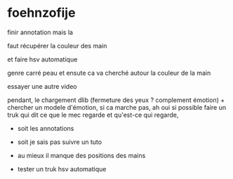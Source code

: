# foehnzofije

finir annotation mais la

faut récupérer la couleur des main

et faire hsv automatique

genre carré peau et ensute ca va cherché autour la couleur de la main

essayer une autre video

pendant, le chargement dlib (fermeture des yeux ? complement émotion) + chercher un modele d'émotion, si ca marche pas, ah oui si possible faire un truk qui dit ce que le mec regarde et qu'est-ce qui regarde, 

- soit les annotations

- soit je sais pas suivre un tuto

- au mieux il manque des positions des mains

- tester un truk hsv automatique

